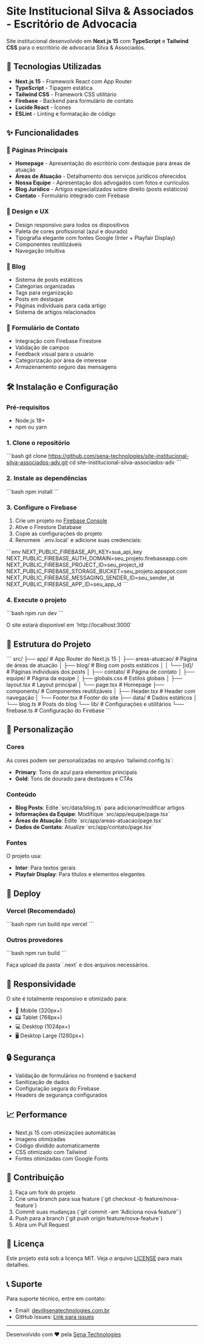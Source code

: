 # Site Institucional Silva & Associados - Escritório de Advocacia

Site institucional desenvolvido em **Next.js 15** com **TypeScript** e **Tailwind CSS** para o escritório de advocacia Silva & Associados.

## 🚀 Tecnologias Utilizadas

- **Next.js 15** - Framework React com App Router
- **TypeScript** - Tipagem estática
- **Tailwind CSS** - Framework CSS utilitário
- **Firebase** - Backend para formulário de contato
- **Lucide React** - Ícones
- **ESLint** - Linting e formatação de código

## ✨ Funcionalidades

### 📄 Páginas Principais
- **Homepage** - Apresentação do escritório com destaque para áreas de atuação
- **Áreas de Atuação** - Detalhamento dos serviços jurídicos oferecidos
- **Nossa Equipe** - Apresentação dos advogados com fotos e currículos
- **Blog Jurídico** - Artigos especializados sobre direito (posts estáticos)
- **Contato** - Formulário integrado com Firebase

### 🎨 Design e UX
- Design responsivo para todos os dispositivos
- Paleta de cores profissional (azul e dourado)
- Tipografia elegante com fontes Google (Inter + Playfair Display)
- Componentes reutilizáveis
- Navegação intuitiva

### 📝 Blog
- Sistema de posts estáticos
- Categorias organizadas
- Tags para organização
- Posts em destaque
- Páginas individuais para cada artigo
- Sistema de artigos relacionados

### 📧 Formulário de Contato
- Integração com Firebase Firestore
- Validação de campos
- Feedback visual para o usuário
- Categorização por área de interesse
- Armazenamento seguro das mensagens

## 🛠️ Instalação e Configuração

### Pré-requisitos
- Node.js 18+ 
- npm ou yarn

### 1. Clone o repositório
\`\`\`bash
git clone https://github.com/sena-technologies/site-institucional-silva-associados-adv.git
cd site-institucional-silva-associados-adv
\`\`\`

### 2. Instale as dependências
\`\`\`bash
npm install
\`\`\`

### 3. Configure o Firebase
1. Crie um projeto no [Firebase Console](https://console.firebase.google.com/)
2. Ative o Firestore Database
3. Copie as configurações do projeto
4. Renomeie \`.env.local\` e adicione suas credenciais:

\`\`\`env
NEXT_PUBLIC_FIREBASE_API_KEY=sua_api_key
NEXT_PUBLIC_FIREBASE_AUTH_DOMAIN=seu_projeto.firebaseapp.com
NEXT_PUBLIC_FIREBASE_PROJECT_ID=seu_project_id
NEXT_PUBLIC_FIREBASE_STORAGE_BUCKET=seu_projeto.appspot.com
NEXT_PUBLIC_FIREBASE_MESSAGING_SENDER_ID=seu_sender_id
NEXT_PUBLIC_FIREBASE_APP_ID=seu_app_id
\`\`\`

### 4. Execute o projeto
\`\`\`bash
npm run dev
\`\`\`

O site estará disponível em \`http://localhost:3000\`

## 📁 Estrutura do Projeto

\`\`\`
src/
├── app/                    # App Router do Next.js 15
│   ├── areas-atuacao/     # Página de áreas de atuação
│   ├── blog/              # Blog com posts estáticos
│   │   └── [id]/          # Páginas individuais dos posts
│   ├── contato/           # Página de contato
│   ├── equipe/            # Página da equipe
│   ├── globals.css        # Estilos globais
│   ├── layout.tsx         # Layout principal
│   └── page.tsx           # Homepage
├── components/            # Componentes reutilizáveis
│   ├── Header.tsx         # Header com navegação
│   └── Footer.tsx         # Footer do site
├── data/                  # Dados estáticos
│   └── blog.ts            # Posts do blog
└── lib/                   # Configurações e utilitários
    └── firebase.ts        # Configuração do Firebase
\`\`\`

## 🎨 Personalização

### Cores
As cores podem ser personalizadas no arquivo \`tailwind.config.ts\`:
- **Primary**: Tons de azul para elementos principais
- **Gold**: Tons de dourado para destaques e CTAs

### Conteúdo
- **Blog Posts**: Edite \`src/data/blog.ts\` para adicionar/modificar artigos
- **Informações da Equipe**: Modifique \`src/app/equipe/page.tsx\`
- **Áreas de Atuação**: Edite \`src/app/areas-atuacao/page.tsx\`
- **Dados de Contato**: Atualize \`src/app/contato/page.tsx\`

### Fontes
O projeto usa:
- **Inter**: Para textos gerais
- **Playfair Display**: Para títulos e elementos elegantes

## 🚀 Deploy

### Vercel (Recomendado)
\`\`\`bash
npm run build
npx vercel
\`\`\`

### Outros provedores
\`\`\`bash
npm run build
\`\`\`

Faça upload da pasta \`.next\` e dos arquivos necessários.

## 📱 Responsividade

O site é totalmente responsivo e otimizado para:
- 📱 Mobile (320px+)
- 📟 Tablet (768px+)
- 💻 Desktop (1024px+)
- 🖥️ Desktop Large (1280px+)

## 🔒 Segurança

- Validação de formulários no frontend e backend
- Sanitização de dados
- Configuração segura do Firebase
- Headers de segurança configurados

## 📈 Performance

- Next.js 15 com otimizações automáticas
- Imagens otimizadas
- Código dividido automaticamente
- CSS otimizado com Tailwind
- Fontes otimizadas com Google Fonts

## 🤝 Contribuição

1. Faça um fork do projeto
2. Crie uma branch para sua feature (\`git checkout -b feature/nova-feature\`)
3. Commit suas mudanças (\`git commit -am 'Adiciona nova feature'\`)
4. Push para a branch (\`git push origin feature/nova-feature\`)
5. Abra um Pull Request

## 📄 Licença

Este projeto está sob a licença MIT. Veja o arquivo [LICENSE](LICENSE) para mais detalhes.

## 📞 Suporte

Para suporte técnico, entre em contato:
- Email: dev@senatechnologies.com.br
- GitHub Issues: [Link para issues](https://github.com/sena-technologies/site-institucional-silva-associados-adv/issues)

---

Desenvolvido com ❤️ pela [Sena Technologies](https://github.com/sena-technologies)

